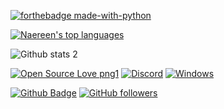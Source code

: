 [![forthebadge made-with-python](http://ForTheBadge.com/images/badges/made-with-python.svg)](https://www.python.org/)

[![Naereen's top languages](https://github-readme-stats.vercel.app/api/top-langs/?username=CyberTalex&theme=blue-green)](https://github.com/anuraghazra/github-readme-stats)

<!--
**CyberTalex/CyberTalex** is a ✨ _special_ ✨ repository because its `README.md` (this file) appears on your GitHub profile.

Here are some ideas to get you started:

- 🔭 I’m currently working on ...
- 🌱 I’m currently learning ...
- 👯 I’m looking to collaborate on ...
- 🤔 I’m looking for help with ...
- 💬 Ask me about ...
- 📫 How to reach me: ...
- 😄 Pronouns: ...
- ⚡ Fun fact: ...
--> 
![Github stats 2](https://github-readme-stats.vercel.app/api?username=CyberTalex&show_icons=true&theme=radical)

[![Open Source Love png1](https://badges.frapsoft.com/os/v1/open-source.png?v=103)](https://github.com/ellerbrock/open-source-badges/) [![Discord](https://img.shields.io/discord/591914197219016707.svg?label=&logo=discord&logoColor=ffffff&color=7389D8&labelColor=6A7EC2)](https://discord.gg/vpEv3HJ) [![Windows](https://svgshare.com/i/ZhY.svg)](https://svgshare.com/i/ZhY.svg)

[![Github Badge](https://img.shields.io/badge/-Github-000?style=quare&labelColor=000&logo=Github&logoColor=white&link=link)](https://github.com/CyberTalex)                    [![GitHub followers](https://img.shields.io/github/followers/Naereen.svg?style=social&label=Follow&maxAge=2592000)](https://github.com/CyberTalex?tab=followers)
